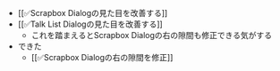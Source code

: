 
- [[✅Scrapbox Dialogの見た目を改善する]]
- [[✅Talk List Dialogの見た目を改善する]]
    - これを踏まえるとScrapbox Dialogの右の隙間も修正できる気がする
- できた
    - [[✅Scrapbox Dialogの右の隙間を修正]]